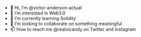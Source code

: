 - 👋 Hi, I’m @victor-anderson-actual
- 👀 I’m interested in Web3.0
- 🌱 I’m currently learning Solidity
- 💞️ I’m looking to collaborate on something meaningful
- 📫 How to reach me @realvicandy on Twitter and Instagram

<!---
victor-anderson-actual/victor-anderson-actual is a ✨ special ✨ repository because its `README.md` (this file) appears on your GitHub profile.
You can click the Preview link to take a look at your changes.
--->
